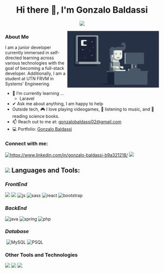 <h1 align="center">Hi there 👋, I'm Gonzalo Baldassi</h1>
<p align="center">
  <a href="https://github.com/CodeWhiteWeb/CodeWhiteWeb"><img src="https://readme-typing-svg.herokuapp.com?color=%2336BCF7&center=true&vCenter=true&lines=Welcome+to+my+Github+page"></a>
</p>
<img align="right" width=300px alt="Unicorn" src="https://raw.githubusercontent.com/AVS1508/AVS1508/master/assets/Night-Coding.gif" />
<h3 align="left">
About Me
</h3>

I am a junior developer currently immersed in self-directed learning across various technologies with the goal of becoming a full-stack developer. Additionally, I am a student at UTN FRVM in Systems' Engineering.
- 🌱 I’m currently learning ...
  - Laravel
- ✔ Ask me about anything, I am happy to help<br>
- Outside tech, 🎮 I love playing videogames, 🎵 listening to music, and 📖 reading science books.
- 📫 Reach out to me at: <a href="gonzalobaldassi02@gmail.com">gonzalobaldassi02@gmail.com</a>
- 💻 Portfolio: <a href="https://gonzalobaldassi.vercel.app/">Gonzalo Baldassi</a>

<h3 align="left">Connect with me:</h3>
<p align="left">
<a href="https://www.linkedin.com/in/gonzalo-baldassi-b9a321218/" target="_blank"><img src="https://img.shields.io/badge/LinkedIn-0A66C2?style=for-the-badge&logo=linkedin&logoColor=white" alt="https://www.linkedin.com/in/gonzalo-baldassi-b9a321218/"></a>
<a href="mailto:gonzalobaldassi02@gmail.com" target="_blank"><img  src="https://img.shields.io/badge/Gmail-EA4335?style=for-the-badge&logo=gmail&logoColor=white"></a>
</p>

<h2 align="left"> <img src="https://media2.giphy.com/media/QssGEmpkyEOhBCb7e1/giphy.gif?cid=ecf05e47a0n3gi1bfqntqmob8g9aid1oyj2wr3ds3mg700bl&rid=giphy.gif" width ="25"> Languages and Tools:</h2>
<h3 align = "left"><i>FrontEnd</i></h3>
<p align="left"> 
<img src="https://img.shields.io/badge/HTML5-E34F26?style=for-the-badge&logo=html5&logoColor=white"> 
<img src="https://img.shields.io/badge/CSS3-1572B6?style=for-the-badge&logo=css3&logoColor=white">
<img src="https://img.shields.io/badge/javascript-%23323330.svg?style=for-the-badge&logo=javascript&logoColor=%23F7DF1E" alt="js">
<img src="https://img.shields.io/badge/SASS-hotpink.svg?style=for-the-badge&logo=SASS&logoColor=white" alt="sass">
<img src="https://img.shields.io/badge/React-61DAFB?style=for-the-badge&logo=react&logoColor=black" alt="react">
<img src="https://img.shields.io/badge/Bootstrap-7952B3?style=for-the-badge&logo=bootstrap&logoColor=white" alt="bootstrap"> 
</p>


<h3 align = "left"><i>BackEnd</i></h3>
<p align="left">
<img src="https://img.shields.io/badge/Java-ED8B00?style=for-the-badge&logo=openjdk&logoColor=white" alt="java">
<img src="https://img.shields.io/badge/Spring-6DB33F?style=for-the-badge&logo=spring&logoColor=white" alt="spring">
<img src="https://img.shields.io/badge/PHP-777BB4?style=for-the-badge&logo=PHP&logoColor=FFFFFF" alt="php">
</p>


<h3 align = "left"><i>Database</i></h3>
<p align="left">

<img src="" alt="">
<img src="https://img.shields.io/badge/MySQL-4479A1?style=for-the-badge&logo=mysql&logoColor=white" alt="MySQL">
<img src="https://img.shields.io/badge/PostgreSQL-4169E1?style=for-the-badge&logo=postgresql&logoColor=white" alt="PSQL">
</p>

<h3> Other Tools and Technologies </h4>
<span>
  <img src="https://img.shields.io/badge/Git-F05032?style=for-the-badge&logo=git&logoColor=white">
  <img src="https://img.shields.io/badge/Notion-%23000000.svg?style=for-the-badge&logo=notion&logoColor=white">
  <img src="https://img.shields.io/badge/Ubuntu-E95420?style=for-the-badge&logo=ubuntu&logoColor=white">

</span>


